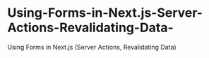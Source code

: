 # Using-Forms-in-Next.js-Server-Actions-Revalidating-Data-
Using Forms in Next.js (Server Actions, Revalidating Data)
